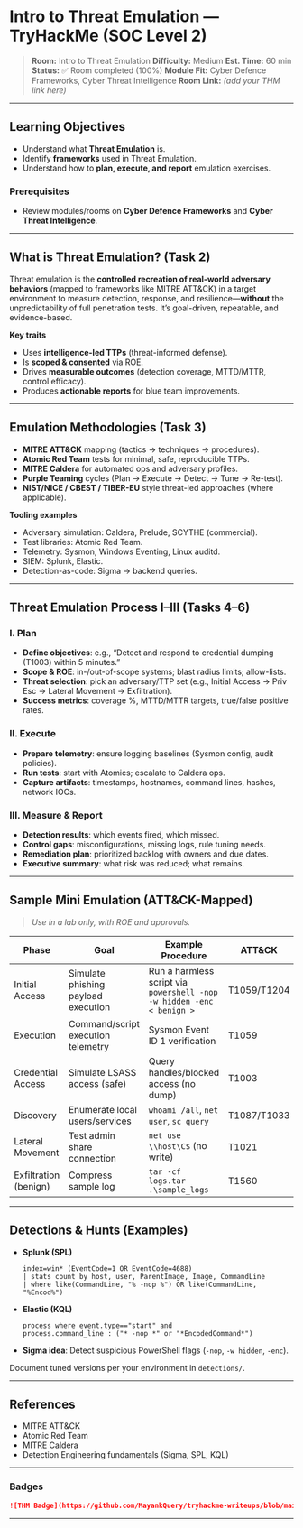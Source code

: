 # Intro to Threat Emulation — TryHackMe (SOC Level 2)

> **Room:** Intro to Threat Emulation
> **Difficulty:** Medium
> **Est. Time:** 60 min
> **Status:** ✅ Room completed (100%)
> **Module Fit:** Cyber Defence Frameworks, Cyber Threat Intelligence
> **Room Link:** *(add your THM link here)*

---

## Learning Objectives 

* Understand what **Threat Emulation** is.
* Identify **frameworks** used in Threat Emulation.
* Understand how to **plan, execute, and report** emulation exercises.

### Prerequisites

* Review modules/rooms on **Cyber Defence Frameworks** and **Cyber Threat Intelligence**.

---

## What is Threat Emulation? (Task 2)

Threat emulation is the **controlled recreation of real-world adversary behaviors** (mapped to frameworks like MITRE ATT\&CK) in a target environment to measure detection, response, and resilience—**without** the unpredictability of full penetration tests. It’s goal-driven, repeatable, and evidence-based.

**Key traits**

* Uses **intelligence-led TTPs** (threat-informed defense).
* Is **scoped & consented** via ROE.
* Drives **measurable outcomes** (detection coverage, MTTD/MTTR, control efficacy).
* Produces **actionable reports** for blue team improvements.

---

## Emulation Methodologies (Task 3)

* **MITRE ATT\&CK** mapping (tactics → techniques → procedures).
* **Atomic Red Team** tests for minimal, safe, reproducible TTPs.
* **MITRE Caldera** for automated ops and adversary profiles.
* **Purple Teaming** cycles (Plan → Execute → Detect → Tune → Re-test).
* **NIST/NICE / CBEST / TIBER-EU** style threat-led approaches (where applicable).

**Tooling examples**

* Adversary simulation: Caldera, Prelude, SCYTHE (commercial).
* Test libraries: Atomic Red Team.
* Telemetry: Sysmon, Windows Eventing, Linux auditd.
* SIEM: Splunk, Elastic.
* Detection-as-code: Sigma → backend queries.

---

## Threat Emulation Process I–III (Tasks 4–6)

### I. Plan

* **Define objectives**: e.g., “Detect and respond to credential dumping (T1003) within 5 minutes.”
* **Scope & ROE**: in-/out-of-scope systems; blast radius limits; allow-lists.
* **Threat selection**: pick an adversary/TTP set (e.g., Initial Access → Priv Esc → Lateral Movement → Exfiltration).
* **Success metrics**: coverage %, MTTD/MTTR targets, true/false positive rates.

### II. Execute

* **Prepare telemetry**: ensure logging baselines (Sysmon config, audit policies).
* **Run tests**: start with Atomics; escalate to Caldera ops.
* **Capture artifacts**: timestamps, hostnames, command lines, hashes, network IOCs.

### III. Measure & Report

* **Detection results**: which events fired, which missed.
* **Control gaps**: misconfigurations, missing logs, rule tuning needs.
* **Remediation plan**: prioritized backlog with owners and due dates.
* **Executive summary**: what risk was reduced; what remains.

---

## Sample Mini Emulation (ATT\&CK-Mapped)

> *Use in a lab only, with ROE and approvals.*

| Phase                 | Goal                                | Example Procedure                                                     | ATT\&CK     |
| --------------------- | ----------------------------------- | --------------------------------------------------------------------- | ----------- |
| Initial Access        | Simulate phishing payload execution | Run a harmless script via `powershell -nop -w hidden -enc < benign >` | T1059/T1204 |
| Execution             | Command/script execution telemetry  | Sysmon Event ID 1 verification                                        | T1059       |
| Credential Access     | Simulate LSASS access (safe)        | Query handles/blocked access (no dump)                                | T1003       |
| Discovery             | Enumerate local users/services      | `whoami /all`, `net user`, `sc query`                                 | T1087/T1033 |
| Lateral Movement      | Test admin share connection         | `net use \\host\C$` (no write)                                        | T1021       |
| Exfiltration (benign) | Compress sample log                 | `tar -cf logs.tar .\sample_logs`                                      | T1560       |

---

## Detections & Hunts (Examples)

* **Splunk (SPL)**

  ```
  index=win* (EventCode=1 OR EventCode=4688)
  | stats count by host, user, ParentImage, Image, CommandLine
  | where like(CommandLine, "% -nop %") OR like(CommandLine, "%Encod%")
  ```
* **Elastic (KQL)**

  ```
  process where event.type=="start" and
  process.command_line : ("* -nop *" or "*EncodedCommand*")
  ```
* **Sigma idea**: Detect suspicious PowerShell flags (`-nop`, `-w hidden`, `-enc`).

Document tuned versions per your environment in `detections/`.

---

## References 

* MITRE ATT\&CK
* Atomic Red Team
* MITRE Caldera
* Detection Engineering fundamentals (Sigma, SPL, KQL)

---

### Badges 

```markdown
![THM Badge](https://github.com/MayankQuery/tryhackme-writeups/blob/main/intro-to-threat-emulation/images/intro-to-threat-emulation-completion.png)
```

---
